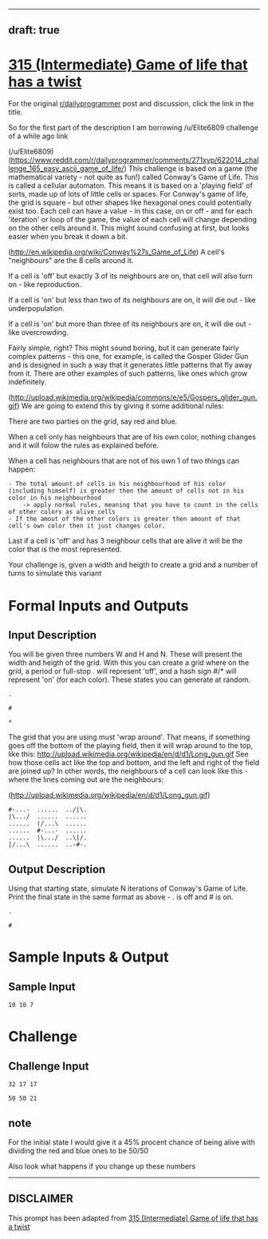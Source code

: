 ---
draft: true
----

# [315 (Intermediate) Game of life that has a twist](https://www.reddit.com/r/dailyprogrammer/comments/6bumxo/20170518_challenge_315_intermediate_game_of_life/)

For the original [r/dailyprogrammer](https://www.reddit.com/r/dailyprogrammer/) post and discussion, click the link in the title.

So for the first part of the description I am borrowing /u/Elite6809 challenge of a while ago link

(/u/Elite6809)
(https://www.reddit.com/r/dailyprogrammer/comments/271xyp/622014_challenge_165_easy_ascii_game_of_life/)
This challenge is based on a game (the mathematical variety - not quite as fun!) called Conway's Game of Life. This is called a cellular automaton. This means it is based on a 'playing field' of sorts, made up of lots of little cells or spaces. For Conway's game of life, the grid is square - but other shapes like hexagonal ones could potentially exist too. Each cell can have a value - in this case, on or off - and for each 'iteration' or loop of the game, the value of each cell will change depending on the other cells around it. This might sound confusing at first, but looks easier when you break it down a bit.

(http://en.wikipedia.org/wiki/Conway%27s_Game_of_Life)
A cell's "neighbours" are the 8 cells around it.

If a cell is 'off' but exactly 3 of its neighbours are on, that cell will also turn on - like reproduction.

If a cell is 'on' but less than two of its neighbours are on, it will die out - like underpopulation.

If a cell is 'on' but more than three of its neighbours are on, it will die out - like overcrowding.

Fairly simple, right? This might sound boring, but it can generate fairly complex patterns - this one, for example, is called the Gosper Glider Gun and is designed in such a way that it generates little patterns that fly away from it. There are other examples of such patterns, like ones which grow indefinitely.

(http://upload.wikimedia.org/wikipedia/commons/e/e5/Gospers_glider_gun.gif)
We are going to extend this by giving it some additional rules:

There are two parties on the grid, say red and blue.

When a cell only has neighbours that are of his own color, nothing changes and it will folow the rules as explained before.

When a cell has neighbours that are not of his own 1 of two things can happen:


```
- The total amount of cells in his neighbourhood of his color (including himself) is greater then the amount of cells not in his color in his neighbourhood 
    -> apply normal rules, meaning that you have to count in the cells of other colors as alive cells
- If the amout of the other colors is greater then amount of that cell's own color then it just changes color.
```
Last if a cell is 'off' and has 3 neighbour cells that are alive it will be the color that is the most represented. 

Your challenge is, given a width and heigth to create a grid and a number of turns to simulate this variant

# Formal Inputs and Outputs
## Input Description
You will be given three numbers W and H and N. These will present the width and heigth of the grid. With this you can create a grid where on the grid, a period or full-stop . will represent 'off', and a hash sign #/* will represent 'on' (for each color). 
These states you can generate at random.


```
.
```

```
#
```

```
*
```
The grid that you are using must 'wrap around'. That means, if something goes off the bottom of the playing field, then it will wrap around to the top, like this: http://upload.wikimedia.org/wikipedia/en/d/d1/Long_gun.gif See how those cells act like the top and bottom, and the left and right of the field are joined up? In other words, the neighbours of a cell can look like this - where the lines coming out are the neighbours:

(http://upload.wikimedia.org/wikipedia/en/d/d1/Long_gun.gif)

```
#-...-  ......  ../|\.
|\.../  ......  ......
......  |/...\  ......
......  #-...-  ......
......  |\.../  ..\|/.
|/...\  ......  ..-#-.
```
## Output Description
Using that starting state, simulate N iterations of Conway's Game of Life. Print the final state in the same format as above - . is off and # is on.


```
.
```

```
#
```
# Sample Inputs & Output
## Sample Input

```
10 10 7
```
# Challenge
## Challenge Input

```
32 17 17

50 50 21
```
## note
For the initial state I would give it a 45% procent chance of being alive with dividing the red and blue ones to be 50/50

Also look what happens if you change up these numbers


----
## **DISCLAIMER**
This prompt has been adapted from [315 [Intermediate] Game of life that has a twist](https://www.reddit.com/r/dailyprogrammer/comments/6bumxo/20170518_challenge_315_intermediate_game_of_life/
)
